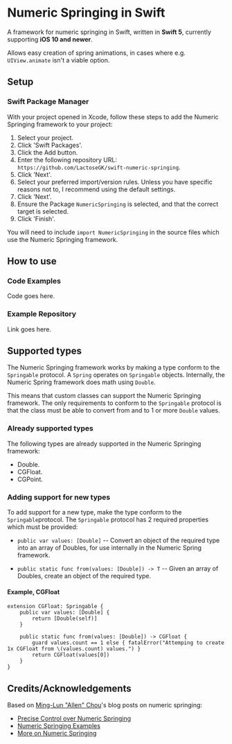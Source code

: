 # Numeric Springing in Swift
A framework for numeric springing in Swift, written in **Swift 5**, currently supporting **iOS 10 and newer**.

Allows easy creation of spring animations, in cases where e.g. `UIView.animate` isn't a viable option.

## Setup
### Swift Package Manager
With your project opened in Xcode, follow these steps to add the Numeric Springing framework to your project:
1. Select your project.
2. Click 'Swift Packages'.
3. Click the Add button.
4. Enter the following repository URL: `https://github.com/LactoseGK/swift-numeric-springing`.
5. Click 'Next'.
6. Select your preferred import/version rules. Unless you have specific reasons not to, I recommend using the default settings.
7. Click 'Next'.
8. Ensure the Package `NumericSpringing` is selected, and that the correct target is selected.
9. Click 'Finish'.

You will need to include `import NumericSpringing` in the source files which use the Numeric Springing framework.

## How to use
### Code Examples
Code goes here.
### Example Repository
Link goes here.

## Supported types
The Numeric Springing framework works by making a type conform to the `Springable` protocol. A `Spring` operates on `Springable` objects. Internally, the Numeric Spring framework does math using `Double`.

This means that custom classes can support the Numeric Springing framework. The only requirements to conform to the `Springable` protocol is that the class must be able to convert from and to 1 or more `Double` values.

### Already supported types
The following types are already supported in the Numeric Springing framework:
* Double.
* CGFloat.
* CGPoint.

### Adding support for new types
To add support for a new type, make the type conform to the `Springable`protocol. The `Springable` protocol has 2 required properties which must be provided:

* `public var values: [Double]` -- Convert an object of the required type into an array of Doubles, for use internally in the Numeric Spring framework.

* `public static func from(values: [Double]) -> T` -- Given an array of Doubles, create an object of the required type.

#### Example, CGFloat
```
extension CGFloat: Springable {
    public var values: [Double] {
        return [Double(self)]
    }

    public static func from(values: [Double]) -> CGFloat {
        guard values.count == 1 else { fatalError("Attemping to create 1x CGFloat from \(values.count) values.") }
        return CGFloat(values[0])
    }
}
```

## Credits/Acknowledgements
Based on [Ming-Lun "Allen" Chou](https://github.com/TheAllenChou)'s blog posts on numeric springing:
* [Precise Control over Numeric Springing](http://allenchou.net/2015/04/game-math-precise-control-over-numeric-springing/)
* [Numeric Springing Examples](http://allenchou.net/2015/04/game-math-numeric-springing-examples/)
* [More on Numeric Springing](http://allenchou.net/2015/04/game-math-more-on-numeric-springing/)
